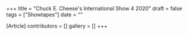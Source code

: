 +++
title = "Chuck E. Cheese's International Show 4 2020"
draft = false
tags = ["Showtapes"]
date = ""

[Article]
contributors = []
gallery = []
+++